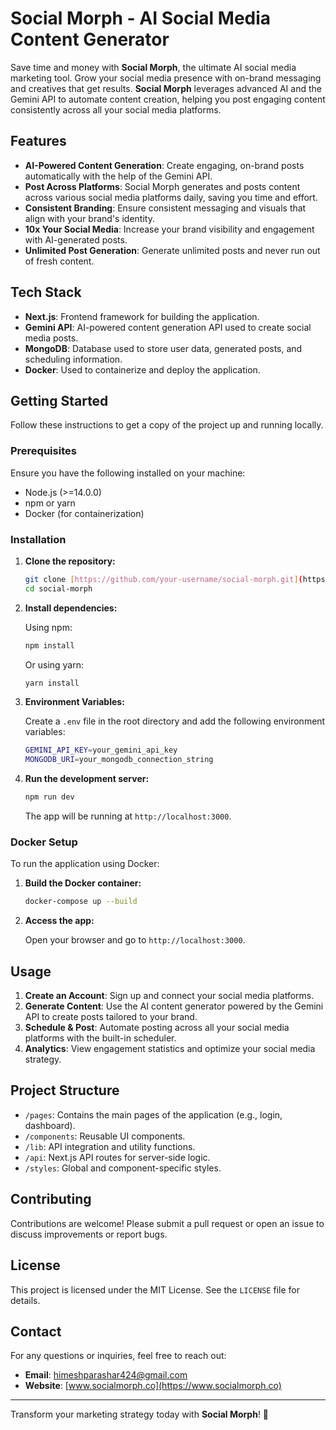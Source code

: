 # Social Morph - AI Social Media Content Generator

Save time and money with **Social Morph**, the ultimate AI social media marketing tool. Grow your social media presence with on-brand messaging and creatives that get results. **Social Morph** leverages advanced AI and the Gemini API to automate content creation, helping you post engaging content consistently across all your social media platforms.

## Features

- **AI-Powered Content Generation**: Create engaging, on-brand posts automatically with the help of the Gemini API.
- **Post Across Platforms**: Social Morph generates and posts content across various social media platforms daily, saving you time and effort.
- **Consistent Branding**: Ensure consistent messaging and visuals that align with your brand's identity.
- **10x Your Social Media**: Increase your brand visibility and engagement with AI-generated posts.
- **Unlimited Post Generation**: Generate unlimited posts and never run out of fresh content.

## Tech Stack

- **Next.js**: Frontend framework for building the application.
- **Gemini API**: AI-powered content generation API used to create social media posts.
- **MongoDB**: Database used to store user data, generated posts, and scheduling information.
- **Docker**: Used to containerize and deploy the application.
  
## Getting Started

Follow these instructions to get a copy of the project up and running locally.

### Prerequisites

Ensure you have the following installed on your machine:

- Node.js (>=14.0.0)
- npm or yarn
- Docker (for containerization)

### Installation

1. **Clone the repository:**

    ```bash
    git clone [https://github.com/your-username/social-morph.git](https://github.com/himeshparashar/Social-Morph)
    cd social-morph
    ```

2. **Install dependencies:**

    Using npm:

    ```bash
    npm install
    ```

    Or using yarn:

    ```bash
    yarn install
    ```

3. **Environment Variables:**

    Create a `.env` file in the root directory and add the following environment variables:

    ```bash
    GEMINI_API_KEY=your_gemini_api_key
    MONGODB_URI=your_mongodb_connection_string
    ```

4. **Run the development server:**

    ```bash
    npm run dev
    ```

    The app will be running at `http://localhost:3000`.

### Docker Setup

To run the application using Docker:

1. **Build the Docker container:**

    ```bash
    docker-compose up --build
    ```

2. **Access the app:**

    Open your browser and go to `http://localhost:3000`.

## Usage

1. **Create an Account**: Sign up and connect your social media platforms.
2. **Generate Content**: Use the AI content generator powered by the Gemini API to create posts tailored to your brand.
3. **Schedule & Post**: Automate posting across all your social media platforms with the built-in scheduler.
4. **Analytics**: View engagement statistics and optimize your social media strategy.

## Project Structure

- `/pages`: Contains the main pages of the application (e.g., login, dashboard).
- `/components`: Reusable UI components.
- `/lib`: API integration and utility functions.
- `/api`: Next.js API routes for server-side logic.
- `/styles`: Global and component-specific styles.

## Contributing

Contributions are welcome! Please submit a pull request or open an issue to discuss improvements or report bugs.

## License

This project is licensed under the MIT License. See the `LICENSE` file for details.

## Contact

For any questions or inquiries, feel free to reach out:

- **Email**: himeshparashar424@gmail.com
- **Website**: [www.socialmorph.co](https://www.socialmorph.co)

---

Transform your marketing strategy today with **Social Morph**! 🚀
